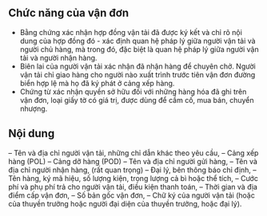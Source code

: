 ## **Chức năng của vận đơn**
+ Bằng chứng xác nhận hợp đồng vận tải đã được ký kết và chỉ rõ nội dung của hợp đồng đó - xác định quan hệ pháp lý giữa người vận tải và người chủ hàng, mà trong đó, đặc biệt là quan hệ pháp lý giữa người vận tải và người nhận hàng.
+ Biên lai của người vận tải xác nhận đã nhận hàng để chuyên chở. Người vận tải chỉ giao hàng cho người nào xuất trình trước tiên vận đơn đường biển hợp lệ mà họ đã ký phát ở cảng xếp hàng.
+ Chứng từ xác nhận quyền sở hữu đối với những hàng hóa đã ghi trên vận đơn, loại giấy tờ có giá trị, được dùng để cầm cố, mua bán, chuyển nhượng.
## Nội dung
– Tên và địa chỉ người vận tải, những chỉ dẫn khác theo yêu cầu,
– Cảng xếp hàng (POL)
– Cảng dỡ hàng (POD)
– Tên và địa chỉ người gửi hàng,
– Tên và địa chỉ người nhận hàng, (rất quan trọng)
– Đại lý, bên thông báo chỉ định,
– Tên hàng, ký mã hiệu, số lượng kiện, trọng lượng cả bì hoặc thể tích,
– Cước phí và phụ phí trả cho người vận tải, điều kiện thanh toán,
– Thời gian và địa điểm cấp vận đơn,
– Số bản gốc vận đơn,
– Chữ ký của người vận tải (hoặc của thuyền trưởng hoặc người đại diện của thuyền trưởng, hoặc đại lý).
